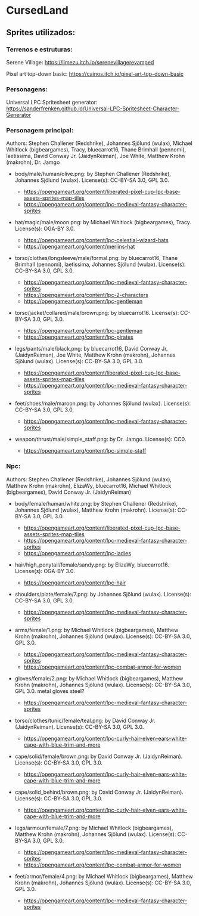 # CursedLand

## Sprites utilizados:

### Terrenos e estruturas:
Serene Village: https://limezu.itch.io/serenevillagerevamped

Pixel art top-down basic: https://cainos.itch.io/pixel-art-top-down-basic

### Personagens:

Universal LPC Spritesheet generator: https://sanderfrenken.github.io/Universal-LPC-Spritesheet-Character-Generator
### Personagem principal:
Authors: Stephen Challener (Redshrike), Johannes Sjölund (wulax), Michael Whitlock (bigbeargames), Tracy, bluecarrot16, Thane Brimhall (pennomi), laetissima, David Conway Jr. (JaidynReiman), Joe White, Matthew Krohn (makrohn), Dr. Jamgo

- body/male/human/olive.png: by Stephen Challener (Redshrike), Johannes Sjölund (wulax). License(s): CC-BY-SA 3.0, GPL 3.0. 
    - https://opengameart.org/content/liberated-pixel-cup-lpc-base-assets-sprites-map-tiles
    - https://opengameart.org/content/lpc-medieval-fantasy-character-sprites

- hat/magic/male/moon.png: by Michael Whitlock (bigbeargames), Tracy. License(s): OGA-BY 3.0. 
    - https://opengameart.org/content/lpc-celestial-wizard-hats
    - https://opengameart.org/content/merlins-hat

- torso/clothes/longsleeve/male/formal.png: by bluecarrot16, Thane Brimhall (pennomi), laetissima, Johannes Sjölund (wulax). License(s): CC-BY-SA 3.0, GPL 3.0. 
    - https://opengameart.org/content/lpc-medieval-fantasy-character-sprites
    - https://opengameart.org/content/lpc-2-characters
    - https://opengameart.org/content/lpc-gentleman

- torso/jacket/collared/male/brown.png: by bluecarrot16. License(s): CC-BY-SA 3.0, GPL 3.0. 
    - https://opengameart.org/content/lpc-gentleman
    - https://opengameart.org/content/lpc-pirates

- legs/pants/male/black.png: by bluecarrot16, David Conway Jr. (JaidynReiman), Joe White, Matthew Krohn (makrohn), Johannes Sjölund (wulax). License(s): CC-BY-SA 3.0, GPL 3.0. 
    - https://opengameart.org/content/liberated-pixel-cup-lpc-base-assets-sprites-map-tiles
    - https://opengameart.org/content/lpc-medieval-fantasy-character-sprites

- feet/shoes/male/maroon.png: by Johannes Sjölund (wulax). License(s): CC-BY-SA 3.0, GPL 3.0. 
    - https://opengameart.org/content/lpc-medieval-fantasy-character-sprites

- weapon/thrust/male/simple_staff.png: by Dr. Jamgo. License(s): CC0. 
    - https://opengameart.org/content/lpc-simple-staff

### Npc: 
Authors: Stephen Challener (Redshrike), Johannes Sjölund (wulax), Matthew Krohn (makrohn), ElizaWy, bluecarrot16, Michael Whitlock (bigbeargames), David Conway Jr. (JaidynReiman)

- body/female/human/white.png: by Stephen Challener (Redshrike), Johannes Sjölund (wulax), Matthew Krohn (makrohn). License(s): CC-BY-SA 3.0, GPL 3.0. 
    - https://opengameart.org/content/liberated-pixel-cup-lpc-base-assets-sprites-map-tiles
    - https://opengameart.org/content/lpc-medieval-fantasy-character-sprites
    - https://opengameart.org/content/lpc-ladies

- hair/high_ponytail/female/sandy.png: by ElizaWy, bluecarrot16. License(s): OGA-BY 3.0. 
    - https://opengameart.org/content/lpc-hair

- shoulders/plate/female/7.png: by Johannes Sjölund (wulax). License(s): CC-BY-SA 3.0, GPL 3.0. 
    - https://opengameart.org/content/lpc-medieval-fantasy-character-sprites

- arms/female/1.png: by Michael Whitlock (bigbeargames), Matthew Krohn (makrohn), Johannes Sjölund (wulax). License(s): CC-BY-SA 3.0, GPL 3.0. 
    - https://opengameart.org/content/lpc-medieval-fantasy-character-sprites
    - https://opengameart.org/content/lpc-combat-armor-for-women

- gloves/female/2.png: by Michael Whitlock (bigbeargames), Matthew Krohn (makrohn), Johannes Sjölund (wulax). License(s): CC-BY-SA 3.0, GPL 3.0. metal gloves steel?
    - https://opengameart.org/content/lpc-medieval-fantasy-character-sprites

- torso/clothes/tunic/female/teal.png: by David Conway Jr. (JaidynReiman). License(s): CC-BY-SA 3.0, GPL 3.0. 
    - https://opengameart.org/content/lpc-curly-hair-elven-ears-white-cape-with-blue-trim-and-more

- cape/solid/female/brown.png: by David Conway Jr. (JaidynReiman). License(s): CC-BY-SA 3.0, GPL 3.0. 
    - https://opengameart.org/content/lpc-curly-hair-elven-ears-white-cape-with-blue-trim-and-more

- cape/solid_behind/brown.png: by David Conway Jr. (JaidynReiman). License(s): CC-BY-SA 3.0, GPL 3.0. 
    - https://opengameart.org/content/lpc-curly-hair-elven-ears-white-cape-with-blue-trim-and-more

- legs/armour/female/7.png: by Michael Whitlock (bigbeargames), Matthew Krohn (makrohn), Johannes Sjölund (wulax). License(s): CC-BY-SA 3.0, GPL 3.0. 
    - https://opengameart.org/content/lpc-medieval-fantasy-character-sprites
    - https://opengameart.org/content/lpc-combat-armor-for-women

- feet/armor/female/4.png: by Michael Whitlock (bigbeargames), Matthew Krohn (makrohn), Johannes Sjölund (wulax). License(s): CC-BY-SA 3.0, GPL 3.0. 
    - https://opengameart.org/content/lpc-medieval-fantasy-character-sprites



